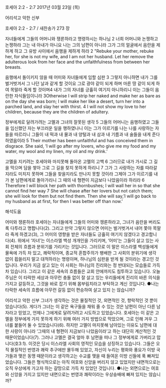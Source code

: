 호세아 2:2 - 2:7 
2017년 03월 23일 (목)

어리석고 악한 신부



호세아 2:2 - 2:7 / 새찬송가 273 장


자녀들에게 그들의 어머니와 쟁론하라고 명령하시는 하나님
2 너희 어머니와 논쟁하고 논쟁하라 그는 내 아내가 아니요 나는 그의 남편이 아니라 그가 그의 얼굴에서 음란을 제하게 하고 그 유방 사이에서 음행을 제하게 하라
2 "Rebuke your mother, rebuke her, for she is not my wife, and I am not her husband. Let her remove the adulterous look from her face and the unfaithfulness from between her breasts.

음행에서 돌이키지 않을 때 어미와 자녀들에게 임할 심판
3 그렇지 아니하면 내가 그를 벌거벗겨서 그 나던 날과 같게 할 것이요 그로 광야 같이 되게 하며 마른 땅 같이 되게 하여 목말라 죽게 할 것이며4
내가 그의 자녀를 긍휼히 여기지 아니하리니 이는 그들이 음란한 자식들임이니라
3Otherwise I will strip her naked and make her as bare as on the day she was born; I will make her like a desert, turn her into a parched land, and slay her with thirst. 4 I will not show my love to her children, because they are the children of adultery.

정부에게로 달려가려는 고멜과 그녀의 잘못된 생각
5 그들의 어머니는 음행하였고 그들을 임신했던 자는 부끄러운 일을 행하였나니 이는 그가 이르기를 나는 나를 사랑하는 자들을 따르리니 그들이 내 떡과 내 물과 내 양털과 내 삼과 내 기름과 내 술들을 내게 준다 하였음이라
5 Their mother has been unfaithful and has conceived them in disgrace. She said, ’I will go after my lovers, who give me my food and my water, my wool and my linen, my oil and my drink.’

고멜을 지키려는 호세아와 마지못해 돌아온 고멜의 고백
6 그러므로 내가 가시로 그 길을 막으며 담을 쌓아 그로 그 길을 찾지 못하게 하리니 7 그가 그 사랑하는 자를 따라갈지라도 미치지 못하며 그들을 찾을지라도 만나지 못할 것이라 그제야 그가 이르기를 내가 본 남편에게로 돌아가리니 그 때의 내 형편이 지금보다 나았음이라 하리라
6 Therefore I will block her path with thornbushes; I will wall her in so that she cannot find her way 7 She will chase after her lovers but not catch them; she will look for them but not find them. Then she will say,’I will go back to my husband as at first, for then I was better off than now.’

해석도움





어미와 쟁론하라
호세아는 자녀들에게 그들의 어미와 쟁론하라고, 그녀가 음란을 버리도록 다투라고 명합니다(2). 그리고 만약 그렇지 않으면 어미는 벌거벗겨서 내어 쫓아 목말라 죽게 하겠고(3), 그 어미의 영향을 받은 자녀들도 긍휼히 여기지 않겠다고 경고합니다(4). 위에서 ‘자녀’는 이스라엘 백성 개개인을 가리키며, ‘어미’는 그들이 살고 있는 사회 전체의 흐름과 분위기를 가리키는 것입니다. 그러므로 이 말은 이스라엘 백성들에게 물욕에 가득 차 있고, 쾌락적이며, 종교적 혼합주의가 팽배한 그 사회의 분위기에 생각 없이 휩쓸리지 말고 대적하라는 명령이며, 하나님의 심판을 받게 될 것이라는 경고인 것입니다. 우리가 지금 살고 있는 이 사회는 하나님의 진리와는 정 반대되는 모습들로 가득 차 있습니다. 그리고 이 같은 세속의 흐름들은 교회 안에까지도 침투하고 있습니다. 오늘 주님은 이 타락한 세상과 아무런 충돌 없이 잘 살고 있는 우리들에게 진리의 바른 의식을 가지고 갈등하고, 그것을 바로 잡기 위해 몸부림치라고 부탁하고 계신 것입니다.
●나는 타락한 세속의 흐름에 아무런 갈등 없이 편승하여 살고 있지
는 않습니까?

어리석고 악한 신부
그녀가 생각하는 것은 물질적인 것, 외면적인 것, 향락적인 것 뿐이었습니다(5). 게다가 그녀는 이 같은 욕구들을 채워 줄 수 있는 것은 남편이 아닌 다른 남자라고 믿었고, 언제나 그에게로 달려가려고 시도하고 있었습니다. 호세아는 이 같은 고멜을 정부에게 가지 못하게 하기 위해 여러 가지 방법으로 막았으며, 그로 인해 겨우 그녀를 붙들어 둘 수 있었습니다(6). 하지만 고멜이 마지못해 남아있는 이유도 남편에 대한 사랑이 아니라 ‘그때의 내 형편이 지금보다 나았음이라’고 하는 대단히 계산적인 것 때문이었습니다(7). 그러나 고멜은 결국 얼마 후 남편을 떠나 그 정부에게로 가버리고 맙니다(호3:1). 이것은 당시 이스라엘 사회의 영적인 모습을 상징하고 있습니다. 그들은 오직 물질적인 번영과 쾌락 추구에만 몰두해 있었고, 자신이 누리는 평화와 풍요가 이방 국가들과 맺은 동맹 때문이라고 생각하고는 수교를 맺을 때 들여온 이방 신들에 푹 빠져있었습니다. 그들은 형식적으로는 아직 여호와 신앙을 버리지 않고 있었지만 내면적으로는 오직 우상에게 가고자 하는 갈망으로 가득 차 있었던 것입니다.
●나는 외면으로는 여호와 신앙을 가지고 있지만 내면으로는 번영과
쾌락이라는 우상숭배에 빠져 있지는 않습니까?